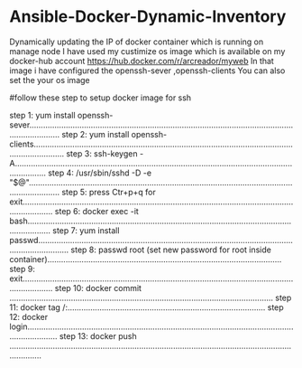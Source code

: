 # Ansible-Docker-Dynamic-Inventory
Dynamically updating the IP of docker container which is running on manage node 
I have used  my custimize os image which is available on my docker-hub account https://hub.docker.com/r/arcreador/myweb
In that image i have configured the openssh-sever ,openssh-clients
You can also set the your os image 

#follow these step to setup docker image for ssh

step 1: yum install openssh-sever..........................................................................................................................................
step 2: yum install openssh-clients..........................................................................................................................................
step 3: ssh-keygen -A..........................................................................................................................................
step 4: /usr/sbin/sshd  -D -e "$@"..........................................................................................................................................
step 5: press Ctr+p+q for exit..........................................................................................................................................
step 6: docker exec -it <containerNmae> bash......................................................................................................................................
step 7: yum install passwd..........................................................................................................................................
step 8: passwd root (set new password for root inside container).......................................................................................................
step 9: exit..........................................................................................................................................
step 10: docker commit <ConatinerName> <NameImageYouWantToSet>....................................................................................................................
step 11: docker tag <imageName> <dockerHubAccountName>/<NameOfImageany>:<version>.......................................................................................
step 12: docker login..........................................................................................................................................
step 13: docker push <ImageNAme>..........................................................................................................................................
